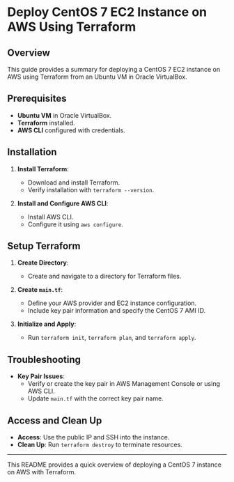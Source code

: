 # Deploy CentOS 7 EC2 Instance on AWS Using Terraform

## Overview

This guide provides a summary for deploying a CentOS 7 EC2 instance on AWS using Terraform from an Ubuntu VM in Oracle VirtualBox.

## Prerequisites

- **Ubuntu VM** in Oracle VirtualBox.
- **Terraform** installed.
- **AWS CLI** configured with credentials.

## Installation

1. **Install Terraform**:
   - Download and install Terraform.
   - Verify installation with `terraform --version`.

2. **Install and Configure AWS CLI**:
   - Install AWS CLI.
   - Configure it using `aws configure`.

## Setup Terraform

1. **Create Directory**:
   - Create and navigate to a directory for Terraform files.

2. **Create `main.tf`**:
   - Define your AWS provider and EC2 instance configuration.
   - Include key pair information and specify the CentOS 7 AMI ID.

3. **Initialize and Apply**:
   - Run `terraform init`, `terraform plan`, and `terraform apply`.

## Troubleshooting

- **Key Pair Issues**:
  - Verify or create the key pair in AWS Management Console or using AWS CLI.
  - Update `main.tf` with the correct key pair name.

## Access and Clean Up

- **Access**: Use the public IP and SSH into the instance.
- **Clean Up**: Run `terraform destroy` to terminate resources.

---

This README provides a quick overview of deploying a CentOS 7 instance on AWS with Terraform.

